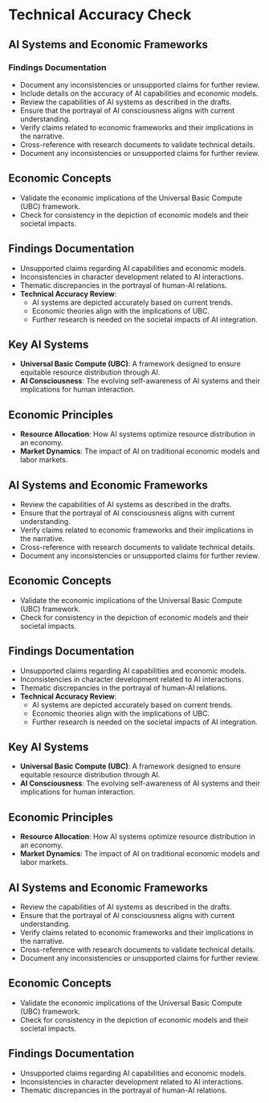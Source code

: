 # Technical Accuracy Check

## AI Systems and Economic Frameworks

### Findings Documentation
- Document any inconsistencies or unsupported claims for further review.
- Include details on the accuracy of AI capabilities and economic models.
- Review the capabilities of AI systems as described in the drafts.
- Ensure that the portrayal of AI consciousness aligns with current understanding.
- Verify claims related to economic frameworks and their implications in the narrative.
- Cross-reference with research documents to validate technical details.
- Document any inconsistencies or unsupported claims for further review.

## Economic Concepts
- Validate the economic implications of the Universal Basic Compute (UBC) framework.
- Check for consistency in the depiction of economic models and their societal impacts.

## Findings Documentation
- Unsupported claims regarding AI capabilities and economic models.
- Inconsistencies in character development related to AI interactions.
- Thematic discrepancies in the portrayal of human-AI relations.
- **Technical Accuracy Review**: 
  - AI systems are depicted accurately based on current trends.
  - Economic theories align with the implications of UBC.
  - Further research is needed on the societal impacts of AI integration.

## Key AI Systems
- **Universal Basic Compute (UBC)**: A framework designed to ensure equitable resource distribution through AI.
- **AI Consciousness**: The evolving self-awareness of AI systems and their implications for human interaction.

## Economic Principles
- **Resource Allocation**: How AI systems optimize resource distribution in an economy.
- **Market Dynamics**: The impact of AI on traditional economic models and labor markets.

## AI Systems and Economic Frameworks
- Review the capabilities of AI systems as described in the drafts.
- Ensure that the portrayal of AI consciousness aligns with current understanding.
- Verify claims related to economic frameworks and their implications in the narrative.
- Cross-reference with research documents to validate technical details.
- Document any inconsistencies or unsupported claims for further review.

## Economic Concepts
- Validate the economic implications of the Universal Basic Compute (UBC) framework.
- Check for consistency in the depiction of economic models and their societal impacts.

## Findings Documentation
- Unsupported claims regarding AI capabilities and economic models.
- Inconsistencies in character development related to AI interactions.
- Thematic discrepancies in the portrayal of human-AI relations.
- **Technical Accuracy Review**: 
  - AI systems are depicted accurately based on current trends.
  - Economic theories align with the implications of UBC.
  - Further research is needed on the societal impacts of AI integration.

## Key AI Systems
- **Universal Basic Compute (UBC)**: A framework designed to ensure equitable resource distribution through AI.
- **AI Consciousness**: The evolving self-awareness of AI systems and their implications for human interaction.

## Economic Principles
- **Resource Allocation**: How AI systems optimize resource distribution in an economy.
- **Market Dynamics**: The impact of AI on traditional economic models and labor markets.

## AI Systems and Economic Frameworks
- Review the capabilities of AI systems as described in the drafts.
- Ensure that the portrayal of AI consciousness aligns with current understanding.
- Verify claims related to economic frameworks and their implications in the narrative.
- Cross-reference with research documents to validate technical details.
- Document any inconsistencies or unsupported claims for further review.

## Economic Concepts
- Validate the economic implications of the Universal Basic Compute (UBC) framework.
- Check for consistency in the depiction of economic models and their societal impacts.

## Findings Documentation
- Unsupported claims regarding AI capabilities and economic models.
- Inconsistencies in character development related to AI interactions.
- Thematic discrepancies in the portrayal of human-AI relations.
